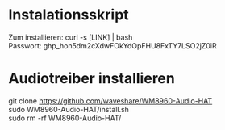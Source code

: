 # Instalationsskript
Zum installieren: curl -s [LINK] | bash  
Passwort: 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  

# Audiotreiber installieren
  git clone https://github.com/waveshare/WM8960-Audio-HAT  
  sudo WM8960-Audio-HAT/install.sh  
  sudo rm -rf WM8960-Audio-HAT/  
